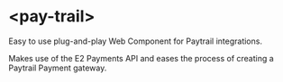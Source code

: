 # \<pay-trail>

Easy to use plug-and-play Web Component for Paytrail integrations.

Makes use of the E2 Payments API and eases the process of creating a Paytrail Payment gateway.

